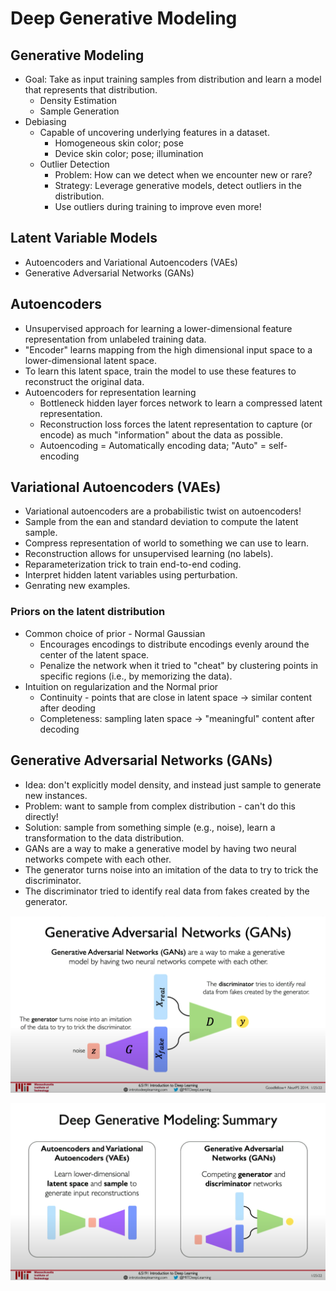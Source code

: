 # Deep Generative Modeling

## Generative Modeling

- Goal: Take as input training samples from distribution and learn a model that represents that distribution.
  - Density Estimation
  - Sample Generation
- Debiasing
  - Capable of uncovering underlying features in a dataset.
    - Homogeneous skin color; pose
    - Device skin color; pose; illumination
  - Outlier Detection
    - Problem: How can we detect when we encounter new or rare?
    - Strategy: Leverage generative models, detect outliers in the distribution.
    - Use outliers during training to improve even more!

## Latent Variable Models

- Autoencoders and Variational Autoencoders (VAEs)
- Generative Adversarial Networks (GANs)

## Autoencoders

- Unsupervised approach for learning a lower-dimensional feature representation from unlabeled training data.
- "Encoder" learns mapping from the high dimensional input space to a lower-dimensional latent space.
- To learn this latent space, train the model to use these features to reconstruct the original data.
- Autoencoders for representation learning
  - Bottleneck hidden layer forces network to learn a compressed latent representation.
  - Reconstruction loss forces the latent representation to capture (or encode) as much "information" about the data as possible.
  - Autoencoding = Automatically encoding data; "Auto" = self-encoding

## Variational Autoencoders (VAEs)

- Variational autoencoders are a probabilistic twist on autoencoders!
- Sample from the ean and standard deviation to compute the latent sample.
- Compress representation of world to something we can use to learn.
- Reconstruction allows for unsupervised learning (no labels).
- Reparameterization trick to train end-to-end coding.
- Interpret hidden latent variables using perturbation.
- Genrating new examples.

### Priors on the latent distribution

- Common choice of prior - Normal Gaussian
  - Encourages encodings to distribute encodings evenly around the center of the latent space.
  - Penalize the network when it tried to "cheat" by clustering points in specific regions (i.e., by memorizing the data).
- Intuition on regularization and the Normal prior
  - Continuity - points that are close in latent space -> similar content after deoding
  - Completeness: sampling laten space -> "meaningful" content after decoding

## Generative Adversarial Networks (GANs)

- Idea: don't explicitly model density, and instead just sample to generate new instances.
- Problem: want to sample from complex distribution - can't do this directly!
- Solution: sample from something simple (e.g., noise), learn a transformation to the data distribution.
- GANs are a way to make a generative model by having two neural networks compete with each other.
- The generator turns noise into an imitation of the data to try to trick the discriminator.
- The discriminator tried to identify real data from fakes created by the generator.

![Generative Adversarial Networks (GANs)](assets/Generative_Adversarial_Networks_(GANs).png)

![Deep Generative Modeling Summary](assets/Deep_Generative_Modeling_Summary.png)
